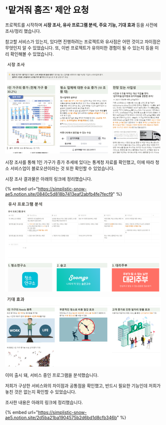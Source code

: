 # '맡겨줘 홈즈' 제안 요청

프로젝트를 시작하며 **시장 조사, 유사 프로그램 분석, 주요 기능, 기대 효과** 등을 사전에 조사/정리 했습니다.&#x20;

참고할 서비스가 있는지, 있다면 진행하려는 프로젝트와 유사점은 어떤 것이고 차이점은 무엇인지 알 수 있었습니다. 또, 이번 프로젝트가 유의미한 경험이 될 수 있는지 등을 미리 확인해볼 수 있었습니다.

![](<../../../.gitbook/assets/image (15) (1).png>)

시장 조사를 통해 1인 가구가 증가 추세에 있다는 통계청 자료를 확인했고, 이에 따라 청소 서비스업이 블로오션이라는 것 또한 확인할 수 있었습니다.

시장 조사 결과물은 아래의 링크에 정리했습니다.

{% embed url="https://simplistic-snow-ae5.notion.site/0840c5d818b7413eaf2abfb4fe7fecf9" %}





![](<../../../.gitbook/assets/image (32).png>)

![](<../../../.gitbook/assets/image (28) (1).png>)

이미 출시 돼, 서비스 중인 프로그램을 분석했습니다.

저희가 구상한 서비스와의 차이점과 공통점을 확인했고, 반드시 필요한 기능인데 저희가 놓친 것은 없는지 확인할 수 있었습니다.

조사한 내용은 아래의 링크에 정리했습니다.

{% embed url="https://simplistic-snow-ae5.notion.site/2d5ba21ba1904575b2d6bd1d8cfb346b" %}






